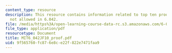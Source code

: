```yaml
---
content_type: resource
description: This resource contains information related to top ten proof techniques
  not allowed in 6.042.
file: /media/https%3A/open-learning-course-data-rc.s3.amazonaws.com/6-042j-mathematics-for-computer-science-fall-2010/9f565760fc876e8ce22f822e7471faa9_MIT6_042JF10_proof.pdf
file_type: application/pdf
resourcetype: Document
title: MIT6_042JF10_proof.pdf
uid: 9f565760-fc87-6e8c-e22f-822e7471faa9
---
```

